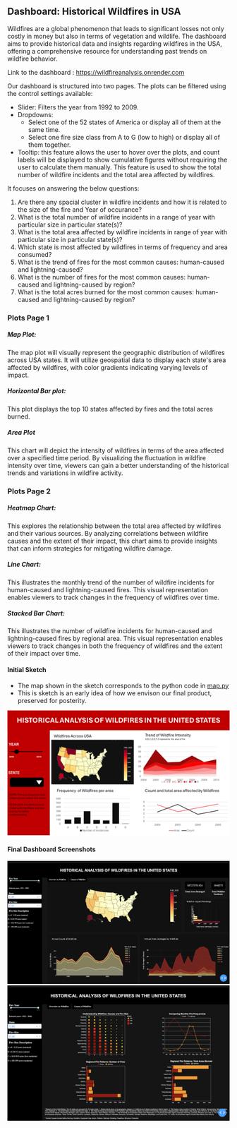 ## Dashboard: Historical Wildfires in USA

Wildfires are a global phenomenon that leads to significant losses not only costly in money but also in terms of vegetation and wildlife. The dashboard aims to provide historical data and insights regarding wildfires in the USA, offering a comprehensive resource for understanding past trends on wildfire behavior.

Link to the dashboard : https://wildfireanalysis.onrender.com 

Our dashboard is structured into two pages. The plots can be filtered using the control settings available:

- Slider: Filters the year from 1992 to 2009.
- Dropdowns:
  - Select one of the 52 states of America or display all of them at the same time.
  - Select one fire size class from A to G (low to high) or display all of them together.
- Tooltip: this feature allows the user to hover over the plots, and count labels will be displayed to show cumulative figures without requiring the user to calculate them manually. This feature is used to show the total number of wildfire incidents and the total area affected by wildfires.
  
It focuses on answering the below questions:

1. Are there any spacial cluster in wildfire incidents and how it is related to the size of the fire and Year of occurance?
2. What is the total number of wildfire incidents in a range of year with particular size in particular state(s)?
3. What is the total area affected by wildfire incidents in range of year with particular size in particular state(s)?
4. Which state is most affected by wildfires in terms of frequency and area consumed? 
5. What is the trend of fires for the most common causes: human-caused and lightning-caused?
6. What is the number of fires for the most common causes: human-caused and lightning-caused by region?
7. What is the total acres burned for the most common causes: human-caused and lightning-caused by region?

### Plots Page 1

##### Map Plot:
The map plot will visually represent the geographic distribution of wildfires across USA states. It will utilize geospatial data to display each state's area affected by wildfires, with color gradients indicating varying levels of impact.

##### Horizontal Bar plot:
This plot displays the top 10 states affected by fires and the total acres burned.

##### Area Plot
This chart will depict the intensity of wildfires in terms of the area affected over a specified time period. By visualizing the fluctuation in wildfire intensity over time, viewers can gain a better understanding of the historical trends and variations in wildfire activity.

### Plots Page 2

##### Heatmap Chart:
This explores the relationship between the total area affected by wildfires and their various sources. By analyzing correlations between wildfire causes and the extent of their impact, this chart aims to provide insights that can inform strategies for mitigating wildfire damage.

##### Line Chart:
This illustrates the monthly trend of the number of wildfire incidents for human-caused and lightning-caused fires. This visual representation enables viewers to track changes in the frequency of wildfires over time.

##### Stacked Bar Chart:
This illustrates the number of wildfire incidents for human-caused and lightning-caused fires by regional area. This visual representation enables viewers to track changes in both the frequency of wildfires and the extent of their impact over time.


#### Initial Sketch 
- The map shown in the sketch corresponds to the python code in [map.py](https://github.com/andrewsarracini/DATA551_FireAnalysis/blob/main/map.py)
- This is sketch is an early idea of how we envison our final product, preserved for posterity.
  
![Image](dashboard_sketch.png)     

#### Final Dashboard Screenshots
![Image](FireAnalysis_Page1.png) 
![Image](FireAnalysis_Page2.png) 
